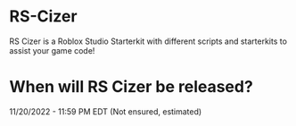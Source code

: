 # RS-Cizer
RS Cizer is a Roblox Studio Starterkit with different scripts and starterkits to assist your game code!

# When will RS Cizer be released?
11/20/2022 - 11:59 PM EDT (Not ensured, estimated)
